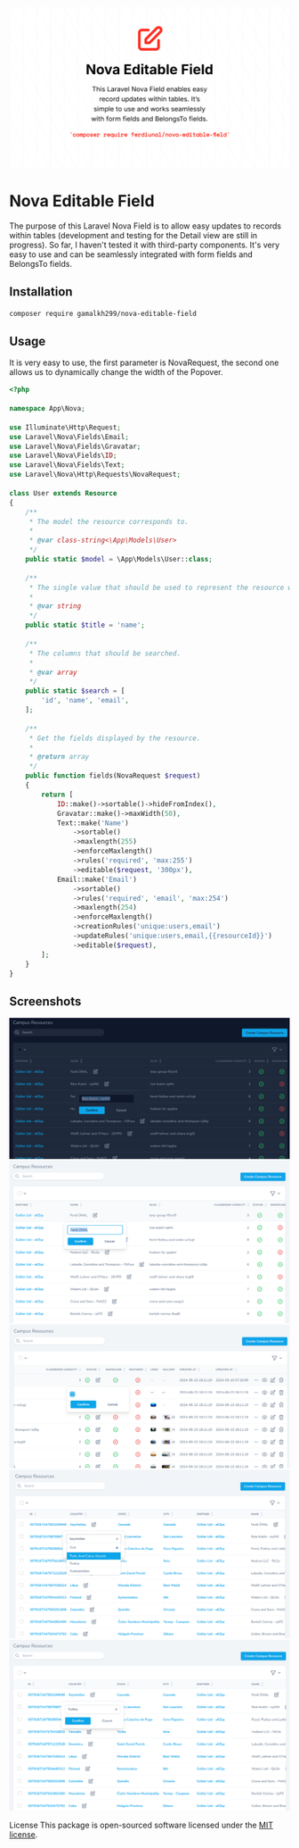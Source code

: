 <img src="./art/banner.png" />

# Nova Editable Field

The purpose of this Laravel Nova Field is to allow easy updates to records within tables (development and testing for the Detail view are still in progress). So far, I haven't tested it with third-party components. It's very easy to use and can be seamlessly integrated with form fields and BelongsTo fields.

## Installation

```bash
composer require gamalkh299/nova-editable-field
```

## Usage

It is very easy to use, the first parameter is NovaRequest, the second one allows us to dynamically change the width of the Popover.

```php
<?php

namespace App\Nova;

use Illuminate\Http\Request;
use Laravel\Nova\Fields\Email;
use Laravel\Nova\Fields\Gravatar;
use Laravel\Nova\Fields\ID;
use Laravel\Nova\Fields\Text;
use Laravel\Nova\Http\Requests\NovaRequest;

class User extends Resource
{
    /**
     * The model the resource corresponds to.
     *
     * @var class-string<\App\Models\User>
     */
    public static $model = \App\Models\User::class;

    /**
     * The single value that should be used to represent the resource when being displayed.
     *
     * @var string
     */
    public static $title = 'name';

    /**
     * The columns that should be searched.
     *
     * @var array
     */
    public static $search = [
        'id', 'name', 'email',
    ];

    /**
     * Get the fields displayed by the resource.
     *
     * @return array
     */
    public function fields(NovaRequest $request)
    {
        return [
            ID::make()->sortable()->hideFromIndex(),
            Gravatar::make()->maxWidth(50),
            Text::make('Name')
                ->sortable()
                ->maxlength(255)
                ->enforceMaxlength()
                ->rules('required', 'max:255')
                ->editable($request, '300px'),
            Email::make('Email')
                ->sortable()
                ->rules('required', 'email', 'max:254')
                ->maxlength(254)
                ->enforceMaxlength()
                ->creationRules('unique:users,email')
                ->updateRules('unique:users,email,{{resourceId}}')
                ->editable($request),
        ];
    }
}

```

## Screenshots

<img src="./art/image-1.png" />
<img src="./art/image-2.png" />
<img src="./art/image-3.png" />
<img src="./art/image-4.png" />
<img src="./art/image-5.png" />

License This package is open-sourced software licensed under the [MIT license](LICENSE).